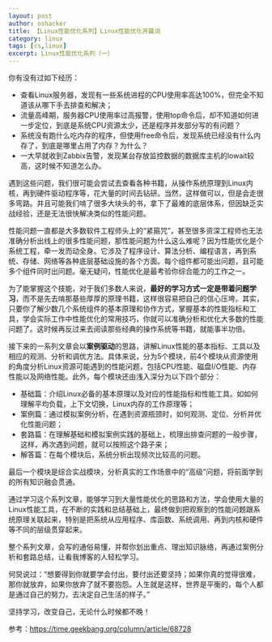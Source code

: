 ```yaml
---
layout: post 
author: oshacker
title: 【Linux性能优化系列】Linux性能优化开篇词
category: linux
tags: [cs,linux]
excerpt: Linux性能优化系列（一）
---
```



你有没有过如下经历：
+ 查看Linux服务器，发现有一些系统进程的CPU使用率高达100%，但完全不知道该从哪下手去排查和解决；
+ 流量高峰期，服务器CPU使用率过高报警，使用top命令后，却不知道如何进一步定位，到底是系统CPU资源太少，还是程序并发部分写的有问题？
+ 系统没有跑什么吃内存的程序，但使用free命令后，发现系统已经没有什么内存了，到底是哪里占用了内存？为什么？
+ 一大早就收到Zabbix告警，发现某台存放监控数据的数据库主机的lowait较高，这时候不知道怎么办。

遇到这些问题，我们很可能会尝试去查看各种书籍，从操作系统原理到Linux内核，再到硬件驱动程序等，花大量的时间去钻研。当然，这样做可以，但是会走很多弯路。并且可能我们啃了很多大块头的书，拿下了最难的底层体系，但因缺乏实战经验，还是无法很快解决类似的性能问题。

性能问题一直都是大多数软件工程师头上的“紧箍咒”，甚至很多资深工程师也无法准确分析出线上的很多性能问题，那性能问题为什么这么难呢？因为性能优化是个系统工程，牵一发而动全身。它涉及了程序设计、算法分析、编程语言，再到系统、存储、网络等各种底层基础设施的各个方面。每个组件都可能出问题，且可能多个组件同时出问题。毫无疑问，性能优化是最考验你综合能力的工作之一。

为了能掌握这个技能，对于我们多数人来说，**最好的学习方式一定是带着问题学习**，而不是先去啃那基些厚厚的原理书籍，这样很容易把自己的信心压垮。其实，只要你了解少数几个系统组件的基本原理和协作方式，掌握基本的性能指标和工具，学会实际工作中性能优化的常用技巧，你就可以准确分析和优化大多数的性能问题了。这时候再反过来去阅读那些经典的操作系统等书籍，就能事半功倍。

接下来的一系列文章会以**案例驱动**的思路，讲解Linux性能的基本指标、工具以及相应的观测、分析和调优方法。具体来说，分为5个模块，前4个模块从资源使用的角度分析Linux资源可能遇到的性能问题，包括CPU性能、磁盘I/O性能、内存性能以及网络性能。此外，每个模块还由浅入深分为以下四个部分：
+ 基础篇：介绍Linux必备的基本原理以及对应的性能指标和性能工具。如如何理解平均负载，上下文切换，Linux内存的工作原理等；
+ 案例篇：通过模拟案例分析，在遇到资源瓶颈时，如何观测、定位、分析并优化性能问题；
+ 套路篇：在理解基础和模拟案例实践的基础上，梳理出排查问题的一般步骤，这样，再次遇到问题，就可以按照这个路子来；
+ 解答篇：在每个模块后，系统分析出现频次比较高的问题。

最后一个模块是综合实战模块，分析真实的工作场景中的“高级”问题，将前面学到的所有知识融会贯通。

通过学习这个系列文章，能够学习到大量性能优化的思路和方法，学会使用大量的Linux性能工具，在不断的实践和总结基础上，最终做到把观察到的性能问题跟系统原理关联起来，特别是把系统从应用程序、库函数、系统调用、再到内核和硬件等不同的层级贯穿起来。

整个系列文章，会写的通俗易懂，并帮你划出重点、理出知识脉络，再通过案例分析和套路总结，让看我博客的人轻松学习。

何炅说过：“想要得到你就要学会付出，要付出还要坚持；如果你真的觉得很难，那你就放弃，如果你放弃了就不要抱怨。人生就是这样，世界是平衡的，每个人都是通过自己的努力，去决定自己生活的样子。” 

坚持学习，改变自己，无论什么时候都不晚！

参考：https://time.geekbang.org/column/article/68728